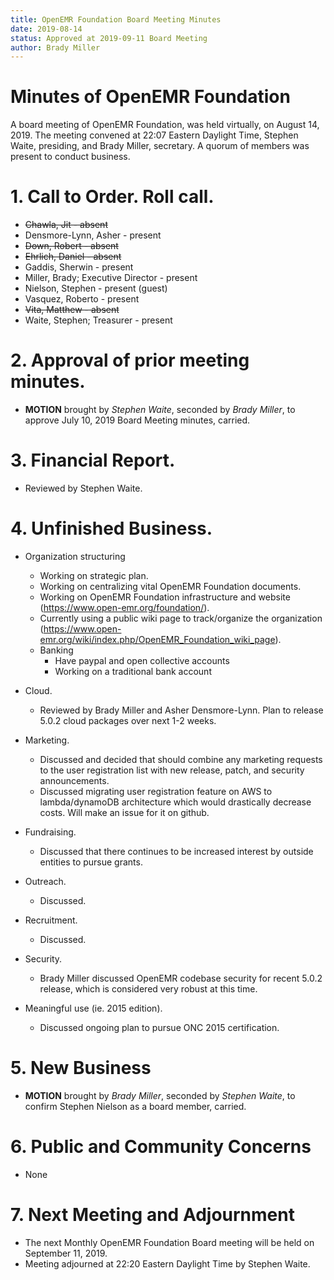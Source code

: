 ```yaml
---
title: OpenEMR Foundation Board Meeting Minutes
date: 2019-08-14
status: Approved at 2019-09-11 Board Meeting
author: Brady Miller
---
```


# Minutes of OpenEMR Foundation

A board meeting of OpenEMR Foundation, was held virtually, on August 14, 2019. The meeting
convened at 22:07 Eastern Daylight Time, Stephen Waite, presiding, and Brady Miller,
secretary. A quorum of members was present to conduct business.

# 1. Call to Order. Roll call.

- ~~Chawla, Jit - absent~~
- Densmore-Lynn, Asher - present
- ~~Down, Robert - absent~~
- ~~Ehrlich, Daniel - absent~~
- Gaddis, Sherwin - present
- Miller, Brady; Executive Director - present
- Nielson, Stephen - present (guest)
- Vasquez, Roberto - present
- ~~Vita, Matthew - absent~~
- Waite, Stephen; Treasurer - present

# 2. Approval of prior meeting minutes.

- **MOTION** brought by _Stephen Waite_, seconded by _Brady Miller_, to approve July 10, 2019 Board Meeting minutes, carried.

# 3. Financial Report.

- Reviewed by Stephen Waite.

# 4. Unfinished Business.

- Organization structuring
  
  - Working on strategic plan.
  - Working on centralizing vital OpenEMR Foundation documents.
  - Working on OpenEMR Foundation infrastructure and website (https://www.open-emr.org/foundation/).
  - Currently using a public wiki page to track/organize the organization (https://www.open-emr.org/wiki/index.php/OpenEMR_Foundation_wiki_page).
  - Banking
    - Have paypal and open collective accounts
    - Working on a traditional bank account

- Cloud.

  - Reviewed by Brady Miller and Asher Densmore-Lynn. Plan to release 5.0.2 cloud packages over next 1-2 weeks.

- Marketing.

  - Discussed and decided that should combine any marketing requests to the user registration list with new release, patch, and security announcements.
  - Discussed migrating user registration feature on AWS to lambda/dynamoDB architecture which would drastically decrease costs. Will make an issue for it on github.

- Fundraising.

  - Discussed that there continues to be increased interest by outside entities to pursue grants.

- Outreach.

  - Discussed.

- Recruitment.

  - Discussed.

- Security.

  - Brady Miller discussed OpenEMR codebase security for recent 5.0.2 release, which is considered very robust at this time.

- Meaningful use (ie. 2015 edition).

  - Discussed ongoing plan to pursue ONC 2015 certification.

# 5. New Business

- **MOTION** brought by _Brady Miller_, seconded by _Stephen Waite_, to confirm Stephen Nielson as a board member, carried.

# 6. Public and Community Concerns

- None

# 7. Next Meeting and Adjournment

- The next Monthly OpenEMR Foundation Board meeting will be held on September 11, 2019.
- Meeting adjourned at 22:20 Eastern Daylight Time by Stephen Waite.
